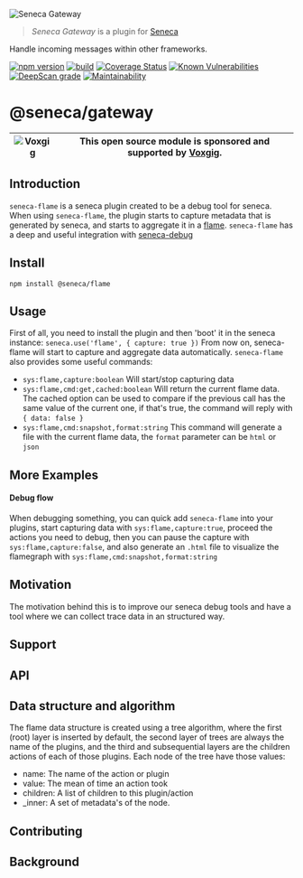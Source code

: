 ![Seneca Gateway](http://senecajs.org/files/assets/seneca-logo.png)

> _Seneca Gateway_ is a plugin for [Seneca](http://senecajs.org)

Handle incoming messages within other frameworks.

[![npm version](https://img.shields.io/npm/v/@seneca/gateway.svg)](https://npmjs.com/package/@seneca/gateway)
[![build](https://github.com/senecajs/seneca-gateway/actions/workflows/build.yml/badge.svg)](https://github.com/senecajs/seneca-gateway/actions/workflows/build.yml)
[![Coverage Status](https://coveralls.io/repos/github/senecajs/seneca-gateway/badge.svg?branch=main)](https://coveralls.io/github/senecajs/seneca-gateway?branch=main)
[![Known Vulnerabilities](https://snyk.io/test/github/senecajs/seneca-gateway/badge.svg)](https://snyk.io/test/github/senecajs/seneca-gateway)
[![DeepScan grade](https://deepscan.io/api/teams/5016/projects/19453/branches/505563/badge/grade.svg)](https://deepscan.io/dashboard#view=project&tid=5016&pid=19453&bid=505563)
[![Maintainability](https://api.codeclimate.com/v1/badges/9d54b38a991fe7b92a43/maintainability)](https://codeclimate.com/github/senecajs/seneca-gateway/maintainability)

# @seneca/gateway

| ![Voxgig](https://www.voxgig.com/res/img/vgt01r.png) | This open source module is sponsored and supported by [Voxgig](https://www.voxgig.com). |
| ---------------------------------------------------- | --------------------------------------------------------------------------------------- |

## Introduction

`seneca-flame` is a seneca plugin created to be a debug tool for seneca.
When using `seneca-flame`, the plugin starts to capture metadata that is generated by seneca, and starts to aggregate it in a [flame](https://www.brendangregg.com/flamegraphs.html).
`seneca-flame` has a deep and useful integration with [seneca-debug](https://github.com/senecajs/seneca-debug)

## Install

`npm install @seneca/flame`

## Usage

First of all, you need to install the plugin and then 'boot' it in the seneca instance: `seneca.use('flame', { capture: true })`
From now on, seneca-flame will start to capture and aggregate data automatically.
`seneca-flame` also provides some useful commands:

- `sys:flame,capture:boolean` Will start/stop capturing data
- `sys:flame,cmd:get,cached:boolean` Will return the current flame data. The cached option can be used to compare if the previous call has the same value of the current one, if that's true, the command will reply with `{ data: false }`
- `sys:flame,cmd:snapshot,format:string` This command will generate a file with the current flame data, the `format` parameter can be `html` or `json`

## More Examples

#### Debug flow

When debugging something, you can quick add `seneca-flame` into your plugins, start capturing data with `sys:flame,capture:true`, proceed the actions you need to debug, then you can pause the capture with `sys:flame,capture:false`, and also generate an `.html` file to visualize the flamegraph with `sys:flame,cmd:snapshot,format:string`

## Motivation

The motivation behind this is to improve our seneca debug tools and have a tool where we can collect trace data in an structured way.

## Support

## API

## Data structure and algorithm

The flame data structure is created using a tree algorithm, where
the first (root) layer is inserted by default, the second layer of trees
are always the name of the plugins, and the third and subsequential layers
are the children actions of each of those plugins.
Each node of the tree have those values:

- name: The name of the action or plugin
- value: The mean of time an action took
- children: A list of children to this plugin/action
- \_inner: A set of metadata's of the node.

## Contributing

## Background
